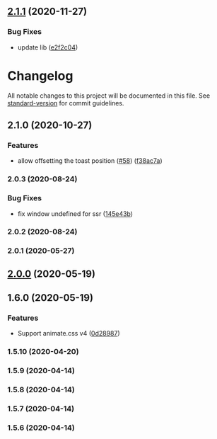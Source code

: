 ## [2.1.1](https://github.com/rfoel/bulma-toast/compare/v2.1.0...v2.1.1) (2020-11-27)


### Bug Fixes

* update lib ([e2f2c04](https://github.com/rfoel/bulma-toast/commit/e2f2c044ab4a0e4ca2f51aafc951f1e6985699f3))

# Changelog

All notable changes to this project will be documented in this file. See [standard-version](https://github.com/conventional-changelog/standard-version) for commit guidelines.

## 2.1.0 (2020-10-27)


### Features

* allow offsetting the toast position ([#58](https://github.com/rfoel/bulma-toast/issues/58)) ([f38ac7a](https://github.com/rfoel/bulma-toast/commit/f38ac7a9b4a274f78cc8d98f47a45f6d4807288a))

### 2.0.3 (2020-08-24)


### Bug Fixes

* fix window undefined for ssr ([145e43b](https://github.com/rfoel/bulma-toast/commit/145e43b7388ea235eae1f1366591bb95f64fd387))

### 2.0.2 (2020-08-24)

### 2.0.1 (2020-05-27)

## [2.0.0](https://github.com/rfoel/bulma-toast/compare/v1.6.0...v2.0.0) (2020-05-19)

## 1.6.0 (2020-05-19)


### Features

* Support animate.css v4 ([0d28987](https://github.com/rfoel/bulma-toast/commit/0d289870c0afbe3eebef8b5aead55493effacd58))

### 1.5.10 (2020-04-20)

### 1.5.9 (2020-04-14)

### 1.5.8 (2020-04-14)

### 1.5.7 (2020-04-14)

### 1.5.6 (2020-04-14)
